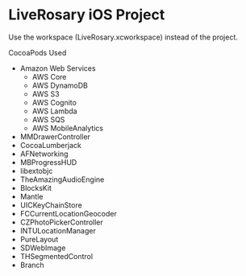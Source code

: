 # LiveRosary iOS Project

Use the workspace (LiveRosary.xcworkspace) instead of the project.

CocoaPods Used
* Amazon Web Services
  * AWS Core
  * AWS DynamoDB
  * AWS S3
  * AWS Cognito
  * AWS Lambda
  * AWS SQS
  * AWS MobileAnalytics
* MMDrawerController
* CocoaLumberjack
* AFNetworking
* MBProgressHUD
* libextobjc
* TheAmazingAudioEngine
* BlocksKit
* Mantle
* UICKeyChainStore
* FCCurrentLocationGeocoder
* CZPhotoPickerController
* INTULocationManager
* PureLayout
* SDWebImage
* THSegmentedControl
* Branch
